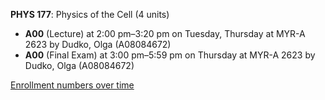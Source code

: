 **PHYS 177**: Physics of the Cell (4 units)

- **A00** (Lecture) at 2:00 pm–3:20 pm on Tuesday, Thursday at MYR-A 2623 by Dudko, Olga (A08084672)
- **A00** (Final Exam) at 3:00 pm–5:59 pm on Thursday at MYR-A 2623 by Dudko, Olga (A08084672)

[Enrollment numbers over time](./PHYS177.tsv)
